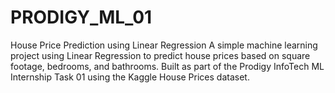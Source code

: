 # PRODIGY_ML_01
House Price Prediction using Linear Regression A simple machine learning project using Linear Regression to predict house prices based on square footage, bedrooms, and bathrooms. Built as part of the Prodigy InfoTech ML Internship Task 01 using the Kaggle House Prices dataset.
